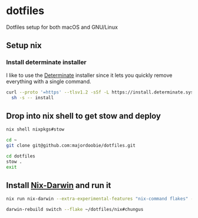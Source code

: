 # dotfiles

Dotfiles setup for both macOS and GNU/Linux

## Setup nix

### Install determinate installer
I like to use the [Determinate](https://github.com/DeterminateSystems/nix-installer) installer since it lets you quickly remove everything with a single command.

```bash
curl --proto '=https' --tlsv1.2 -sSf -L https://install.determinate.systems/nix | \
  sh -s -- install
```

## Drop into nix shell to get stow and deploy

```bash
nix shell nixpkgs#stow

cd ~
git clone git@github.com:majordoobie/dotfiles.git

cd dotfiles
stow .
exit
```


## Install [Nix-Darwin](https://github.com/LnL7/nix-darwin) and run it

```bash
nix run nix-darwin --extra-experimental-features "nix-command flakes" -- switch --flake ~/dotfiles/nix

darwin-rebuild switch --flake ~/dotfiles/nix#chungus
```

